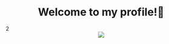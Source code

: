 ### <h1 align="center"> Welcome to my profile!👋
<div  background="red">2</div>
<div id="header" align="center" background-color="red" >
  <img src="https://media4.giphy.com/media/qgQUggAC3Pfv687qPC/giphy.gif"/>
</div>
  
<!--
**Exooo1/Exooo1** is a ✨ _special_ ✨ repository because its `README.md` (this file) appears on your GitHub profile.

Here are some ideas to get you started:

- 🔭 I’m currently working on ...
- 🌱 I’m currently learning ...
- 👯 I’m looking to collaborate on ...
- 🤔 I’m looking for help with ...
- 💬 Ask me about ...
- 📫 How to reach me: ...
- 😄 Pronouns: ...
- ⚡ Fun fact: ...
-->
